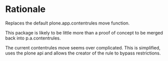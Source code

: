 # Rationale

Replaces the default plone.app.contentrules move function.

This package is likely to be little more than a proof of concept to be merged
back into p.a.contentrules.

The current contentrules move seems over complicated. This is simplified, uses
the plone api and allows the creator of the rule to bypass restrictions.

